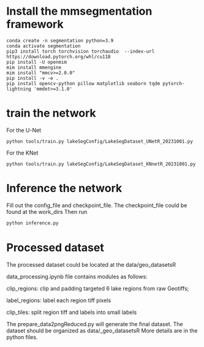 # Install the mmsegmentation framework 
```shell
conda create -n segmentation python=3.9
conda activate segmentation 
pip3 install torch torchvision torchaudio  --index-url https://download.pytorch.org/whl/cu118
pip install -U openmim
mim install mmengine
mim install "mmcv>=2.0.0"
pip install -v -e .
pip install opencv-python pillow matplotlib seaborn tqdm pytorch-lightning 'mmdet>=3.1.0'
```
# train the network 
For the U-Net
```shell
python tools/train.py lakeSegConfig/LakeSegDataset_UNetR_20231001.py 
```
For the KNet
```shell
python tools/train.py lakeSegConfig/LakeSegDataset_KNnetR_20231001.py 
```

# Inference the network
Fill out the config_file and checkpoint_file.
The checkpoint_file could be found at the work_dirs
Then run
```python
python inference.py
```

# Processed dataset
The processed dataset could be located at the data/geo_datasetsR


data_processing.ipynb file contains modules as follows:


clip_regions: clip and padding targeted 6 lake regions from raw Geotiffs;


label_regions: label each region tiff pixels


clip_tiles: split region tiff and labels into small labels


The prepare_data2pngReduced.py will generate the final dataset.
The dataset should be organized as data/_geo_datasetsR
More details are in the python files.